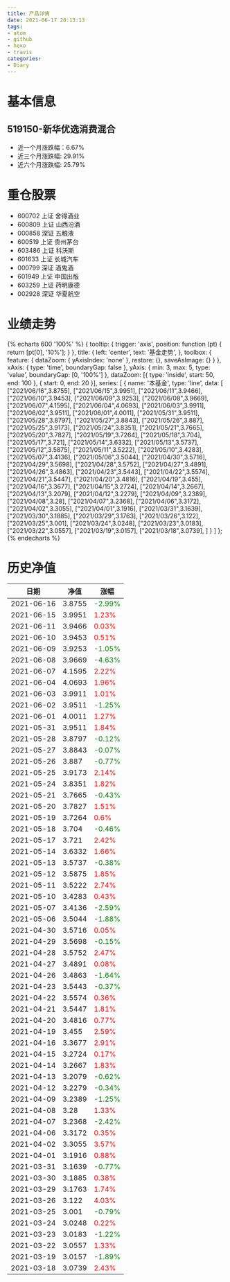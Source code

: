 ```yaml
---
title: 产品详情
date: 2021-06-17 20:13:13
tags:
- atom
- github
- hexo
- travis
categories:
- Diary
---
```


# 基本信息
## 519150-新华优选消费混合
- 近一个月涨跌幅：6.67%
- 近三个月涨跌幅: 29.91%
- 近六个月涨跌幅: 25.79%

# 重仓股票
- 600702 上证 舍得酒业
- 600809 上证 山西汾酒
- 000858 深证 五粮液
- 600519 上证 贵州茅台
- 603486 上证 科沃斯
- 601633 上证 长城汽车
- 000799 深证 酒鬼酒
- 601949 上证 中国出版
- 603259 上证 药明康德
- 002928 深证 华夏航空
# 业绩走势

{% echarts 600 '100%' %}
{
  tooltip: {
        trigger: 'axis',
        position: function (pt) {
            return [pt[0], '10%'];
        }
    },
    title: {
        left: 'center',
        text: '基金走势',
    },
    toolbox: {
        feature: {
            dataZoom: {
                yAxisIndex: 'none'
            },
            restore: {},
            saveAsImage: {}
        }
    },
    xAxis: {
        type: 'time',
        boundaryGap: false
    },
    yAxis: {
        min: 3,
        max: 5,
        type: 'value',
        boundaryGap: [0, '100%']
    },
    dataZoom: [{
        type: 'inside',
        start: 50,
        end: 100
    }, {
        start: 0,
        end: 20
    }],
    series: [
        {
            name: '本基金',
            type: 'line',
            data: [
["2021/06/16",3.8755],
["2021/06/15",3.9951],
["2021/06/11",3.9466],
["2021/06/10",3.9453],
["2021/06/09",3.9253],
["2021/06/08",3.9669],
["2021/06/07",4.1595],
["2021/06/04",4.0693],
["2021/06/03",3.9911],
["2021/06/02",3.9511],
["2021/06/01",4.0011],
["2021/05/31",3.9511],
["2021/05/28",3.8797],
["2021/05/27",3.8843],
["2021/05/26",3.887],
["2021/05/25",3.9173],
["2021/05/24",3.8351],
["2021/05/21",3.7665],
["2021/05/20",3.7827],
["2021/05/19",3.7264],
["2021/05/18",3.704],
["2021/05/17",3.721],
["2021/05/14",3.6332],
["2021/05/13",3.5737],
["2021/05/12",3.5875],
["2021/05/11",3.5222],
["2021/05/10",3.4283],
["2021/05/07",3.4136],
["2021/05/06",3.5044],
["2021/04/30",3.5716],
["2021/04/29",3.5698],
["2021/04/28",3.5752],
["2021/04/27",3.4891],
["2021/04/26",3.4863],
["2021/04/23",3.5443],
["2021/04/22",3.5574],
["2021/04/21",3.5447],
["2021/04/20",3.4816],
["2021/04/19",3.455],
["2021/04/16",3.3677],
["2021/04/15",3.2724],
["2021/04/14",3.2667],
["2021/04/13",3.2079],
["2021/04/12",3.2279],
["2021/04/09",3.2389],
["2021/04/08",3.28],
["2021/04/07",3.2368],
["2021/04/06",3.3172],
["2021/04/02",3.3055],
["2021/04/01",3.1916],
["2021/03/31",3.1639],
["2021/03/30",3.1885],
["2021/03/29",3.1763],
["2021/03/26",3.122],
["2021/03/25",3.001],
["2021/03/24",3.0248],
["2021/03/23",3.0183],
["2021/03/22",3.0557],
["2021/03/19",3.0157],
["2021/03/18",3.0739],
]
        }
    ]
};
{% endecharts %}

# 历史净值

| 日期 | 净值 | 涨幅 |
| --- | --- | --- |
|2021-06-16|3.8755|<font color=green>-2.99%</font>|
|2021-06-15|3.9951|<font color=red>1.23%</font>|
|2021-06-11|3.9466|<font color=red>0.03%</font>|
|2021-06-10|3.9453|<font color=red>0.51%</font>|
|2021-06-09|3.9253|<font color=green>-1.05%</font>|
|2021-06-08|3.9669|<font color=green>-4.63%</font>|
|2021-06-07|4.1595|<font color=red>2.22%</font>|
|2021-06-04|4.0693|<font color=red>1.96%</font>|
|2021-06-03|3.9911|<font color=red>1.01%</font>|
|2021-06-02|3.9511|<font color=green>-1.25%</font>|
|2021-06-01|4.0011|<font color=red>1.27%</font>|
|2021-05-31|3.9511|<font color=red>1.84%</font>|
|2021-05-28|3.8797|<font color=green>-0.12%</font>|
|2021-05-27|3.8843|<font color=green>-0.07%</font>|
|2021-05-26|3.887|<font color=green>-0.77%</font>|
|2021-05-25|3.9173|<font color=red>2.14%</font>|
|2021-05-24|3.8351|<font color=red>1.82%</font>|
|2021-05-21|3.7665|<font color=green>-0.43%</font>|
|2021-05-20|3.7827|<font color=red>1.51%</font>|
|2021-05-19|3.7264|<font color=red>0.6%</font>|
|2021-05-18|3.704|<font color=green>-0.46%</font>|
|2021-05-17|3.721|<font color=red>2.42%</font>|
|2021-05-14|3.6332|<font color=red>1.66%</font>|
|2021-05-13|3.5737|<font color=green>-0.38%</font>|
|2021-05-12|3.5875|<font color=red>1.85%</font>|
|2021-05-11|3.5222|<font color=red>2.74%</font>|
|2021-05-10|3.4283|<font color=red>0.43%</font>|
|2021-05-07|3.4136|<font color=green>-2.59%</font>|
|2021-05-06|3.5044|<font color=green>-1.88%</font>|
|2021-04-30|3.5716|<font color=red>0.05%</font>|
|2021-04-29|3.5698|<font color=green>-0.15%</font>|
|2021-04-28|3.5752|<font color=red>2.47%</font>|
|2021-04-27|3.4891|<font color=red>0.08%</font>|
|2021-04-26|3.4863|<font color=green>-1.64%</font>|
|2021-04-23|3.5443|<font color=green>-0.37%</font>|
|2021-04-22|3.5574|<font color=red>0.36%</font>|
|2021-04-21|3.5447|<font color=red>1.81%</font>|
|2021-04-20|3.4816|<font color=red>0.77%</font>|
|2021-04-19|3.455|<font color=red>2.59%</font>|
|2021-04-16|3.3677|<font color=red>2.91%</font>|
|2021-04-15|3.2724|<font color=red>0.17%</font>|
|2021-04-14|3.2667|<font color=red>1.83%</font>|
|2021-04-13|3.2079|<font color=green>-0.62%</font>|
|2021-04-12|3.2279|<font color=green>-0.34%</font>|
|2021-04-09|3.2389|<font color=green>-1.25%</font>|
|2021-04-08|3.28|<font color=red>1.33%</font>|
|2021-04-07|3.2368|<font color=green>-2.42%</font>|
|2021-04-06|3.3172|<font color=red>0.35%</font>|
|2021-04-02|3.3055|<font color=red>3.57%</font>|
|2021-04-01|3.1916|<font color=red>0.88%</font>|
|2021-03-31|3.1639|<font color=green>-0.77%</font>|
|2021-03-30|3.1885|<font color=red>0.38%</font>|
|2021-03-29|3.1763|<font color=red>1.74%</font>|
|2021-03-26|3.122|<font color=red>4.03%</font>|
|2021-03-25|3.001|<font color=green>-0.79%</font>|
|2021-03-24|3.0248|<font color=red>0.22%</font>|
|2021-03-23|3.0183|<font color=green>-1.22%</font>|
|2021-03-22|3.0557|<font color=red>1.33%</font>|
|2021-03-19|3.0157|<font color=green>-1.89%</font>|
|2021-03-18|3.0739|<font color=red>2.43%</font>|
